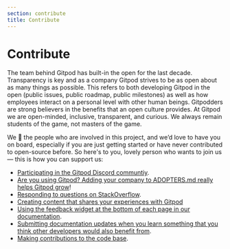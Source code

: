```yaml
---
section: contribute
title: Contribute
---
```


<script context="module">
  export const prerender = true;
</script>

# Contribute

The team behind Gitpod has built-in the open for the last decade. Transparency is key and as a company Gitpod strives to be as open about as many things as possible. This refers to both developing Gitpod in the open (public issues, public roadmap, public milestones) as well as how employees interact on a personal level with other human beings. Gitpodders are strong believers in the benefits that an open culture provides. At Gitpod we are open-minded, inclusive, transparent, and curious. We always remain students of the game, not masters of the game.

We 🧡 the people who are involved in this project, and we’d love to have you on board, especially if you are just getting started or have never contributed to open-source before. So here's to you, lovely person who wants to join us — this is how you can support us:

- [Participating in the Gitpod Discord communtiy](https://www.gitpod.io/chat).
- [Are you using Gitpod? Adding your company to ADOPTERS.md really helps Gitpod grow](https://github.com/gitpod-io/gitpod/pull/6641)!
- [Responding to questions on StackOverflow](https://stackoverflow.com/questions/tagged/gitpod).
- [Creating content that shares your experiences with Gitpod](https://www.youtube.com/watch?v=XLOwNev0TM0&t=18s)
- [Using the feedback widget at the bottom of each page in our documentation](contribute/documentation).
- [Submitting documentation updates when you learn something that you think other developers would also benefit from](contribute/documentation).
- [Making contributions to the code base](contribute/features-and-patches).
